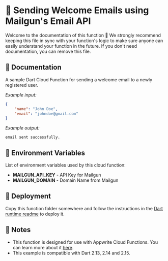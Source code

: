 # 📧 Sending Welcome Emails using Mailgun's Email API

<!-- Give your function a name -->

Welcome to the documentation of this function 👋 We strongly recommend keeping this file in sync with your function's logic to make sure anyone can easily understand your function in the future. If you don't need documentation, you can remove this file.

## 🤖 Documentation

A sample Dart Cloud Function for sending a welcome email to a newly registered user.

<!-- Update with your description, for example 'Create Stripe payment and return payment URL' -->

_Example input:_

```json
{
    "name": "John Doe",
    "email": "johndoe@gmail.com"
}
```

<!-- If input is expected, add example -->

_Example output:_

<!-- Update with your expected output -->

```
email sent successfully.
```

## 📝 Environment Variables

List of environment variables used by this cloud function:

* **MAILGUN_API_KEY** - API Key for Mailgun 
* **MAILGUN_DOMAIN** - Domain Name from Mailgun
<!-- Add your custom environment variables -->

## 🚀 Deployment

Copy this function folder somewhere and follow the instructions in the [Dart runtime readme](https://github.com/open-runtimes/open-runtimes/tree/main/runtimes/dart-2.15#readme) to deploy it.

## 📝 Notes
 - This function is designed for use with Appwrite Cloud Functions. You can learn more about it [here](https://appwrite.io/docs/functions).
 - This example is compatible with Dart 2.13, 2.14 and 2.15.